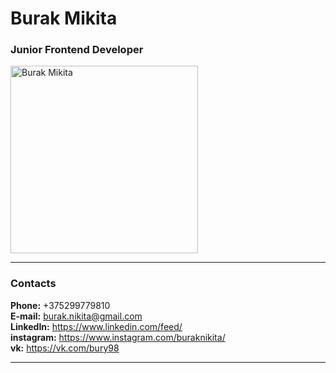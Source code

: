 # Burak Mikita

### Junior Frontend Developer

<img alt="Burak Mikita" src="./img/face.jpg" width="300">

---

### Contacts

**Phone:** +375299779810<br>
**E-mail:** burak.nikita@gmail.com<br>
**LinkedIn:** https://www.linkedin.com/feed/<br>
**instagram:** https://www.instagram.com/buraknikita/<br>
**vk:** https://vk.com/bury98

---